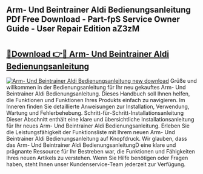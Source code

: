 ## Arm- Und Beintrainer Aldi Bedienungsanleitung PDf Free Download - Part-fpS Service Owner Guide - User Repair Edition aZ3zM

# <h2><a href="http://df2e0k6.blite.top/?on=Arm-+Und+Beintrainer+Aldi+Bedienungsanleitung">🔗Download 👉🔴 Arm- Und Beintrainer Aldi Bedienungsanleitung</a></h2>

[![Arm- Und Beintrainer Aldi Bedienungsanleitung new download](https://i.imgur.com/lujVjoI.png)](http://df2e0k6.blite.top/?on=Arm-+Und+Beintrainer+Aldi+Bedienungsanleitung)
Grüße und willkommen in der Bedienungsanleitung für Ihr neu gekauftes Arm- Und Beintrainer Aldi Bedienungsanleitung. Dieses Handbuch soll Ihnen helfen, die Funktionen und Funktionen Ihres Produkts einfach zu navigieren. Im Inneren finden Sie detaillierte Anweisungen zur Installation, Verwendung, Wartung und Fehlerbehebung. Schritt-für-Schritt-Installationsanleitung Dieser Abschnitt enthält eine klare und übersichtliche Installationsanleitung für Ihr neues Arm- Und Beintrainer Aldi Bedienungsanleitung. Erleben Sie die Leistungsfähigkeit der Funktionsliste mit Ihrem neuen Arm- Und Beintrainer Aldi Bedienungsanleitung auf Knopfdruck. Wir glauben, dass das Arm- Und Beintrainer Aldi BedienungsanleitungD eine klare und prägnante Ressource für Ihr Bestreben war, die Funktionen und Fähigkeiten Ihres neuen Artikels zu verstehen. Wenn Sie Hilfe benötigen oder Fragen haben, steht Ihnen unser Kundenservice-Team jederzeit zur Verfügung.

